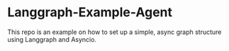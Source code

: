 # Langgraph-Example-Agent

This repo is an example on how to set up a simple, async graph structure using Langgraph and Asyncio. 

